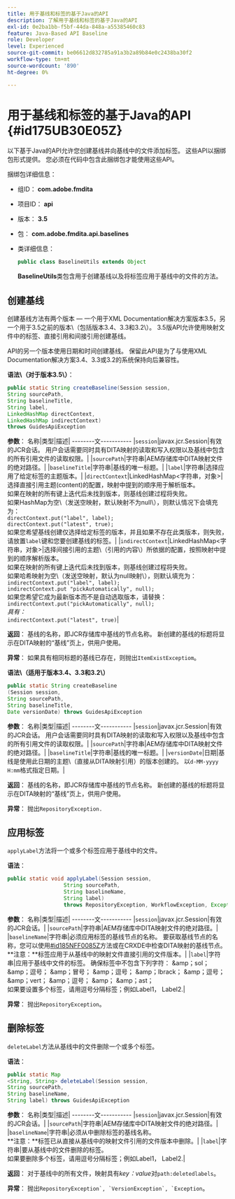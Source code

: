 ```yaml
---
title: 用于基线和标签的基于Java的API
description: 了解用于基线和标签的基于Java的API
exl-id: 0e2ba1bb-f5bf-44da-848a-a55385460c83
feature: Java-Based API Baseline
role: Developer
level: Experienced
source-git-commit: be06612d832785a91a3b2a89b84e0c2438ba30f2
workflow-type: tm+mt
source-wordcount: '890'
ht-degree: 0%

---
```


# 用于基线和标签的基于Java的API {#id175UB30E05Z}

以下基于Java的API允许您创建基线并向基线中的文件添加标签。 这些API以捆绑包形式提供。 您必须在代码中包含此捆绑包才能使用这些API。

捆绑包详细信息：

- 组ID： **com.adobe.fmdita**

- 项目ID： **api**

- 版本： **3.5**

- 包： **com.adobe.fmdita.api.baselines**

- 类详细信息：

  ```JAVA
  public class BaselineUtils extends Object
  ```

  **BaselineUtils**&#x200B;类包含用于创建基线以及将标签应用于基线中的文件的方法。


## 创建基线

创建基线方法有两个版本 — 一个用于XML Documentation解决方案版本3.5，另一个用于3.5之前的版本\（包括版本3.4、3.3和3.2\）。 3.5版API允许使用映射文件中的标签、直接引用和间接引用创建基线。

API的另一个版本使用日期和时间创建基线。 保留此API是为了与使用XML Documentation解决方案3.4、3.3或3.2的系统保持向后兼容性。

**语法\（对于版本3.5\）**：

```JAVA
public static String createBaseline(Session session, 
String sourcePath, 
String baselineTitle, 
String label, 
LinkedHashMap directContext, 
LinkedHashMap indirectContext) 
throws GuidesApiException
```

**参数**：
名称|类型|描述|
--------文-----------
|`session`|javax.jcr.Session|有效的JCR会话。 用户会话需要同时具有DITA映射的读取和写入权限以及基线中包含的所有引用文件的读取权限。|
|`sourcePath`|字符串|AEM存储库中DITA映射文件的绝对路径。|
|`baselineTitle`|字符串|基线的唯一标题。|
|`label`|字符串|选择应用了给定标签的主题版本。|
|`directContext`|LinkedHashMap&lt;字符串，对象\>|选择直接引用主题\(content\)的配置，映射中提到的顺序用于解析版本。 <br>如果在映射的所有键上迭代后未找到版本，则基线创建过程将失败。 <br>如果HashMap为空\（发送空映射，默认映射不为null\），则默认情况下会填充为： <br>`directContext.put("label", label);` <br> `directContext.put("latest", true);` <br>如果您希望基线创建仅选择给定标签的版本，并且如果不存在此类版本，则失败，请放置`label`键和您要创建基线的标签。|
|`indirectContext`|LinkedHashMap&lt;字符串，对象\>|选择间接引用的主题\（引用的内容\）所依据的配置，按照映射中提到的顺序解析版本。 <br>如果在映射的所有键上迭代后未找到版本，则基线创建过程将失败。 <br>如果哈希映射为空\（发送空映射，默认为null映射\），则默认填充为： <br>`indirectContext.put("label", label);` <br>`indirectContext.put "pickAutomatically", null);` <br>如果您希望它成为最新版本而不是自动选取版本，请替换： <br>`indirectContext.put("pickAutomatically", null);` <br> _具有：_ <br>`indirectContext.put("latest", true)`|

**返回**：
基线的名称，即JCR存储库中基线的节点名称。 新创建的基线的标题将显示在DITA映射的“基线”页上，供用户使用。

**异常**：
如果具有相同标题的基线已存在，则抛出``ItemExistExceptiom``。

**语法\（适用于版本3.4、3.3和3.2\）**

```JAVA
public static String createBaseline
(Session session, 
String sourcePath, 
String baselineTitle, 
Date versionDate) throws GuidesApiException
```

**参数**：
名称|类型|描述|
--------文-----------
|`session`|javax.jcr.Session|有效的JCR会话。 用户会话需要同时具有DITA映射的读取和写入权限以及基线中包含的所有引用文件的读取权限。|
|``sourcePath``|字符串|AEM存储库中DITA映射文件的绝对路径。|
|`baselineTitle`|字符串|基线的唯一标题。|
|`versionDate`|日期|基线是使用此日期的主题\（直接从DITA映射引用）的版本创建的。 以`d-MM-yyyy H:mm`格式指定日期。|

**返回**：
基线的名称，即JCR存储库中基线的节点名称。 新创建的基线的标题将显示在DITA映射的“基线”页上，供用户使用。

**异常**：
抛出``RepositoryException.``

## 应用标签

``applyLabel``方法将一个或多个标签应用于基线中的文件。

**语法**：

```JAVA
public static void applyLabel(Session session,
                  String sourcePath,
                  String baselineName,
                  String label)
                  throws RepositoryException, WorkflowException, Exception
```

**参数**：
名称|类型|描述|
--------文-----------
|`session`|javax.jcr.Session|有效的JCR会话。|
|`sourcePath`|字符串|AEM存储库中DITA映射文件的绝对路径。|
|``baselineName``|字符串|必须应用标签的基线节点的名称。 要获取基线节点的名称，您可以使用[\#id185NFF0085Z](#id185NFF0085Z)方法或在CRXDE中检查DITA映射的基线节点。<br> **注意：**标签应用于从基线中的映射文件直接引用的文件版本。|
|`label`|字符串|应用于基线中文件的标签。 确保标签中不包含下列字符： &amp;amp；sol； &amp;amp；逗号； &amp;amp；冒号； &amp;amp；逗号； &amp;amp；lbrack； &amp;amp；逗号； &amp;amp；vert； &amp;amp；逗号； &amp;amp； &amp;amp；ast； <br>如果要设置多个标签，请用逗号分隔标签；例如Label1， Label2.|

**异常**：
抛出`RepositoryException`。

## 删除标签

``deleteLabel``方法从基线中的文件删除一个或多个标签。

**语法**：

```JAVA
public static Map
<String, String> deleteLabel(Session session, 
String sourcePath, 
String baselineName, 
String label) throws GuidesApiException
```

**参数**：
名称|类型|描述|
--------文-----------
|`session`|javax.jcr.Session|有效的JCR会话。|
|`sourcePath`|字符串|AEM存储库中DITA映射文件的绝对路径。|
|`baselineName`|字符串|必须从中删除标签的基线名称。<br> **注意：**标签已从直接从基线中的映射文件引用的文件版本中删除。|
|`label`|字符串|要从基线中的文件删除的标签。 <br>如果要删除多个标签，请用逗号分隔标签；例如Label1， Label2.|

**返回**：
对于基线中的所有文件，映射具有*key：value*&#x200B;对`path:deletedlabels`。

**异常**：
抛出``RepositoryException`, `VersionException`, `Exception``。
